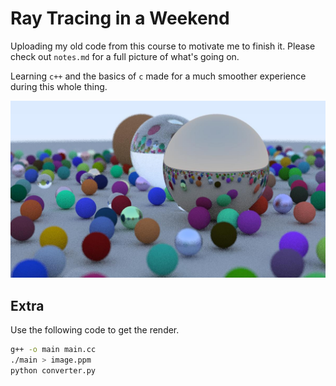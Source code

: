 # Ray Tracing in a Weekend

Uploading my old code from this course to motivate me to finish it. Please check out `notes.md` for a full picture of what's going on.

Learning `c++` and the basics of `c` made for a much smoother experience during this whole thing.

![render](image.jpg)

## Extra

Use the following code to get the render.

```bash
g++ -o main main.cc
./main > image.ppm
python converter.py
```
